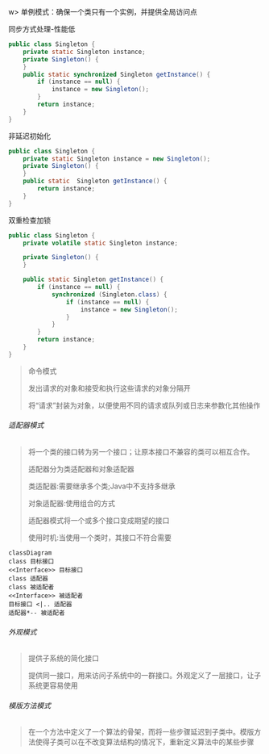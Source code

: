 w> 单例模式：确保一个类只有一个实例，并提供全局访问点

同步方式处理-性能低

```java
public class Singleton {
    private static Singleton instance;
    private Singleton() {
    }
    public static synchronized Singleton getInstance() {
        if (instance == null) {
            instance = new Singleton();
        }
        return instance;
    }
}
```

非延迟初始化

```java
public class Singleton {
    private static Singleton instance = new Singleton();
    private Singleton() {
    }
    public static  Singleton getInstance() {
        return instance;
    }
}
```

双重检查加锁

```java
public class Singleton {
    private volatile static Singleton instance;

    private Singleton() {
    }

    public static Singleton getInstance() {
        if (instance == null) {
            synchronized (Singleton.class) {
                if (instance == null) {
                    instance = new Singleton();
                }
            }
        }
        return instance;
    }
}
```

> 命令模式
>
> 发出请求的对象和接受和执行这些请求的对象分隔开
>
> 将“请求”封装为对象，以便使用不同的请求或队列或日志来参数化其他操作

###### 适配器模式

> 将一个类的接口转为另一个接口；让原本接口不兼容的类可以相互合作。
>
> 适配器分为类适配器和对象适配器
>
> 类适配器:需要继承多个类;Java中不支持多继承
>
> 对象适配器:使用组合的方式
>
> 适配器模式将一个或多个接口变成期望的接口
>
> 使用时机:当使用一个类时，其接口不符合需要



```mermaid
classDiagram
class 目标接口
<<Interface>> 目标接口
class 适配器
class 被适配者
<<Interface>> 被适配者
目标接口 <|.. 适配器
适配器*-- 被适配者
```

###### 外观模式

>提供子系统的简化接口
>
>提供同一接口，用来访问子系统中的一群接口。外观定义了一层接口，让子系统更容易使用

###### 模版方法模式

> 在一个方法中定义了一个算法的骨架，而将一些步骤延迟到子类中。模版方法使得子类可以在不改变算法结构的情况下，重新定义算法中的某些步骤

